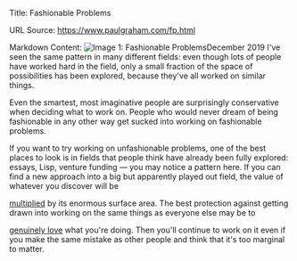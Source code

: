 Title: Fashionable Problems

URL Source: https://www.paulgraham.com/fp.html

Markdown Content:
![Image 1: Fashionable Problems](https://s.turbifycdn.com/aah/paulgraham/fashionable-problems-4.gif)December 2019
I've seen the same pattern in many different fields: even though lots of people have worked hard in the field, only a small fraction of the space of possibilities has been explored, because they've all worked on similar things.

Even the smartest, most imaginative people are surprisingly conservative when deciding what to work on. People who would never dream of being fashionable in any other way get sucked into working on fashionable problems.

If you want to try working on unfashionable problems, one of the best places to look is in fields that people think have already been fully explored: essays, Lisp, venture funding — you may notice a pattern here. If you can find a new approach into a big but apparently played out field, the value of whatever you discover will be

[multiplied](https://www.paulgraham.com/sun.html) by its enormous surface area.
The best protection against getting drawn into working on the same things as everyone else may be to

[genuinely love](https://www.paulgraham.com/genius.html) what you're doing. Then you'll continue to work on it even if you make the same mistake as other people and think that it's too marginal to matter.

